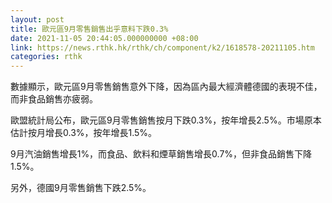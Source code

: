 ```yaml
---
layout: post
title: 歐元區9月零售銷售出乎意料下跌0.3%
date: 2021-11-05 20:44:05.000000000 +08:00
link: https://news.rthk.hk/rthk/ch/component/k2/1618578-20211105.htm
categories: rthk
---
```


數據顯示，歐元區9月零售銷售意外下降，因為區內最大經濟體德國的表現不佳，而非食品銷售亦疲弱。

歐盟統計局公布，歐元區9月零售銷售按月下跌0.3%，按年增長2.5%。市場原本估計按月增長0.3%，按年增長1.5%。

9月汽油銷售增長1%，而食品、飲料和煙草銷售增長0.7%，但非食品銷售下降1.5%。

另外，德國9月零售銷售下跌2.5%。
